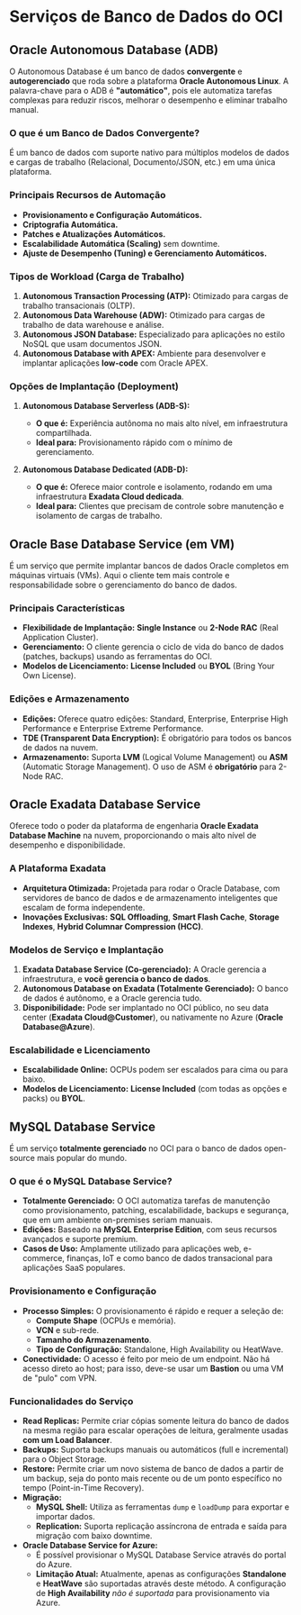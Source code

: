 # Serviços de Banco de Dados do OCI

## Oracle Autonomous Database (ADB)

O Autonomous Database é um banco de dados **convergente** e **autogerenciado** que roda sobre a plataforma **Oracle Autonomous Linux**. A palavra-chave para o ADB é **"automático"**, pois ele automatiza tarefas complexas para reduzir riscos, melhorar o desempenho e eliminar trabalho manual.

### O que é um Banco de Dados Convergente?
É um banco de dados com suporte nativo para múltiplos modelos de dados e cargas de trabalho (Relacional, Documento/JSON, etc.) em uma única plataforma.

### Principais Recursos de Automação
* **Provisionamento e Configuração Automáticos.**
* **Criptografia Automática.**
* **Patches e Atualizações Automáticos.**
* **Escalabilidade Automática (Scaling)** sem downtime.
* **Ajuste de Desempenho (Tuning) e Gerenciamento Automáticos.**

### Tipos de Workload (Carga de Trabalho)

1.  **Autonomous Transaction Processing (ATP):** Otimizado para cargas de trabalho transacionais (OLTP).
2.  **Autonomous Data Warehouse (ADW):** Otimizado para cargas de trabalho de data warehouse e análise.
3.  **Autonomous JSON Database:** Especializado para aplicações no estilo NoSQL que usam documentos JSON.
4.  **Autonomous Database with APEX:** Ambiente para desenvolver e implantar aplicações **low-code** com Oracle APEX.

### Opções de Implantação (Deployment)

1.  **Autonomous Database Serverless (ADB-S):**
    * **O que é:** Experiência autônoma no mais alto nível, em infraestrutura compartilhada.
    * **Ideal para:** Provisionamento rápido com o mínimo de gerenciamento.

2.  **Autonomous Database Dedicated (ADB-D):**
    * **O que é:** Oferece maior controle e isolamento, rodando em uma infraestrutura **Exadata Cloud dedicada**.
    * **Ideal para:** Clientes que precisam de controle sobre manutenção e isolamento de cargas de trabalho.


## Oracle Base Database Service (em VM)

É um serviço que permite implantar bancos de dados Oracle completos em máquinas virtuais (VMs). Aqui o cliente tem mais controle e responsabilidade sobre o gerenciamento do banco de dados.

### Principais Características

* **Flexibilidade de Implantação:** **Single Instance** ou **2-Node RAC** (Real Application Cluster).
* **Gerenciamento:** O cliente gerencia o ciclo de vida do banco de dados (patches, backups) usando as ferramentas do OCI.
* **Modelos de Licenciamento:** **License Included** ou **BYOL** (Bring Your Own License).

### Edições e Armazenamento
* **Edições:** Oferece quatro edições: Standard, Enterprise, Enterprise High Performance e Enterprise Extreme Performance.
* **TDE (Transparent Data Encryption):** É obrigatório para todos os bancos de dados na nuvem.
* **Armazenamento:** Suporta **LVM** (Logical Volume Management) ou **ASM** (Automatic Storage Management). O uso de ASM é **obrigatório** para 2-Node RAC.

## Oracle Exadata Database Service

Oferece todo o poder da plataforma de engenharia **Oracle Exadata Database Machine** na nuvem, proporcionando o mais alto nível de desempenho e disponibilidade.

### A Plataforma Exadata
* **Arquitetura Otimizada:** Projetada para rodar o Oracle Database, com servidores de banco de dados e de armazenamento inteligentes que escalam de forma independente.
* **Inovações Exclusivas:** **SQL Offloading**, **Smart Flash Cache**, **Storage Indexes**, **Hybrid Columnar Compression (HCC)**.

### Modelos de Serviço e Implantação
1.  **Exadata Database Service (Co-gerenciado):** A Oracle gerencia a infraestrutura, e **você gerencia o banco de dados**.
2.  **Autonomous Database on Exadata (Totalmente Gerenciado):** O banco de dados é autônomo, e a Oracle gerencia tudo.
3.  **Disponibilidade:** Pode ser implantado no OCI público, no seu data center (**Exadata Cloud@Customer**), ou nativamente no Azure (**Oracle Database@Azure**).

### Escalabilidade e Licenciamento
* **Escalabilidade Online:** OCPUs podem ser escalados para cima ou para baixo.
* **Modelos de Licenciamento:** **License Included** (com todas as opções e packs) ou **BYOL**.


## MySQL Database Service

É um serviço **totalmente gerenciado** no OCI para o banco de dados open-source mais popular do mundo.

### O que é o MySQL Database Service?
* **Totalmente Gerenciado:** O OCI automatiza tarefas de manutenção como provisionamento, patching, escalabilidade, backups e segurança, que em um ambiente on-premises seriam manuais.
* **Edições:** Baseado na **MySQL Enterprise Edition**, com seus recursos avançados e suporte premium.
* **Casos de Uso:** Amplamente utilizado para aplicações web, e-commerce, finanças, IoT e como banco de dados transacional para aplicações SaaS populares.

### Provisionamento e Configuração
* **Processo Simples:** O provisionamento é rápido e requer a seleção de:
    * **Compute Shape** (OCPUs e memória).
    * **VCN** e sub-rede.
    * **Tamanho do Armazenamento**.
    * **Tipo de Configuração:** Standalone, High Availability ou HeatWave.
* **Conectividade:** O acesso é feito por meio de um endpoint. Não há acesso direto ao host; para isso, deve-se usar um **Bastion** ou uma VM de "pulo" com VPN.

### Funcionalidades do Serviço
* **Read Replicas:** Permite criar cópias somente leitura do banco de dados na mesma região para escalar operações de leitura, geralmente usadas **com um Load Balancer**.
* **Backups:** Suporta backups manuais ou automáticos (full e incremental) para o Object Storage.
* **Restore:** Permite criar um novo sistema de banco de dados a partir de um backup, seja do ponto mais recente ou de um ponto específico no tempo (Point-in-Time Recovery).
* **Migração:**
    * **MySQL Shell:** Utiliza as ferramentas `dump` e `loadDump` para exportar e importar dados.
    * **Replication:** Suporta replicação assíncrona de entrada e saída para migração com baixo downtime.
* **Oracle Database Service for Azure:**
    * É possível provisionar o MySQL Database Service através do portal do Azure.
    * **Limitação Atual:** Atualmente, apenas as configurações **Standalone** e **HeatWave** são suportadas através deste método. A configuração de **High Availability** *não é suportada* para provisionamento via Azure.